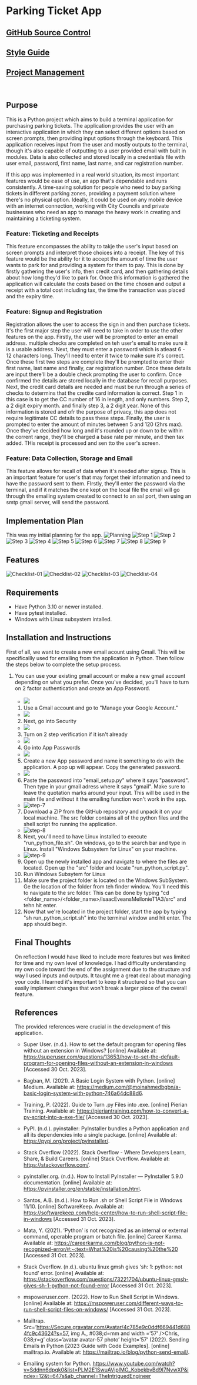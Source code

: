 <h1>Parking Ticket App</h1>
<h2><a href="https://github.com/IsaacMellonie/T1A3-Terminal-App">GitHub Source Control</a></h2>
<h2><a href="https://peps.python.org/pep-0008/">Style Guide</a></h2>
<h2><a href="https://github.com/users/IsaacMellonie/projects/1">Project Management</a></h2>
<br>
<h2>Purpose</h2>

This is a Python project which aims to build a terminal application for purchasing parking tickets. The application provides the user with an interactive application in which they can select different options based on screen prompts, then providing input options through the keyboard. This application receives input from the user and mostly outputs to the terminal, though it's also capable of outputting to a user provided email with built in modules. Data is also collected and stored locally in a credentials file with user email, password, first name, last name, and car registration number. 

If this app was implemented in a real world situation, its most important features would be ease of use, an app that's dependable and runs consistently. A time-saving solution for people who need to buy parking tickets in different parking zones, providing a payment solution where there's no physical option. Ideally, it could be used on any mobile device with an internet connection, working with City Councils and private businesses who need an app to manage the heavy work in creating and maintaining a ticketing system.

<h3>Feature: Ticketing and Receipts</h3>
This feature encompasses the ability to takje the user's input based on screen prompts and interpret those choices into a receipt. The key of this feature would be the ability for it to accept the amount of time the user wants to park for and providing a system for them to pay. This is done by firstly gathering the user's info, then credit card, and then gathering details about how long they'd like to park for. Once this information is gathered the application will calculate the costs based on the time chosen and output a receipt with a total cost including tax, the time the transaction was placed and the expiry time.

<h3>Feature: Signup and Registration</h3>

Registration allows the user to access the sign in and then purchase tickets. It's the first major step the user will need to take in order to use the other features on the app. Firstly, the user will be prompted to enter an email address. multiple checks are completed on teh user's email to make sure it is a usable address. Next, they must enter a password which is atleast 6 - 12 characters long. They'll need to enter it twice to make sure it's correct. Once these first two steps are complete they'll be prompted to enter their first name, last name and finally, car registration number. Once these details are input there'll be a double check prompting the user to confirm. Once confirmed the details are stored locally in the database for recall purposes. Next, the credit card details are needed and must be run through a series of checks to determins that the credite card information is correct. Step 1 in this case is to get the CC number of 16 in length,  and only numbers. Step 2, a 2 digit expiry month. and finally step 3, a 2 digit year. None of this information is stored and ofr the purpose of privacy, this app does not require legitimate CC details to pass these steps. Finally, the user is prompted to enter the amount of minutes between 5 and 120 (2hrs max). Once they've decided how long and it's rounded up or down to be within the corrent range, they'll be charged a base rate per minute, and then tax added. THis receipt is processed and sen tto the user's screen.

<h3>Feature: Data Collection, Storage and Email</h3>

This feature allows for recall of data when it's needed after signup. This is an important feature for user's that may forget their information and need to have the password sent to them. FIrstly, they'll enter the password via the terminal, and if it matches the one kept on the local file the email will go through the emailing system created to connect to an ssl port, then using an smtp gmail server, will send the password. 

<h2>Implementation Plan</h2>
This was my initial planning for the app.
<img src="./docs/implementation/flowchart_parking_app.jpeg" alt="Planning">
<img src="./docs/implementation/01.jpg" alt="Step 1">
<img src="./docs/implementation/02.jpg" alt="Step 2">
<img src="./docs/implementation/03.jpg" alt="Step 3">
<img src="./docs/implementation/04.jpg" alt="Step 4">
<img src="./docs/implementation/05.jpg" alt="Step 5">
<img src="./docs/implementation/06.jpg" alt="Step 6">
<img src="./docs/implementation/07.jpg" alt="Step 7">
<img src="./docs/implementation/08.jpg" alt="Step 8">
<img src="./docs/implementation/09.jpg" alt="Step 9">
<br>
<h2>Features</h2>
<img src="./docs/implementation/feature-datetime-checklist-02.jpg" alt="Checklist-01">
<img src="./docs/implementation/feature-Email-SSL-SMTPLIB-checklist-02.jpg" alt="Checklist-02">
<img src="./docs/implementation/feature-PaymentSystem-checklist-02.jpg" alt="Checklist-03">
<img src="./docs/implementation/feature-StoreInfo-checklist-02.jpg" alt="Checklist-04">

<h2>Requirements</h2>
<p>

- Have Python 3.10 or newer installed.
- Have pytest installed.
- Windows with Linux subsystem intalled.

</p>
<h2>Installation and Instructions</h2>
<p>
First of all, we want to create a new email acount using Gmail. This will be specificailly used for emailing from the application in Python. Then follow the steps below to complete the setup process.
</p>
<ol>
<li> 
You can use your existing gmail account or make a new gmail account depending on what you prefer. Once you've decided, you'll have to turn on 2 factor authentication and create an App Password.
<br>
<br>

- <img src="./docs/01-setup.jpg">
1. Use a Gmail account and go to "Manage your Google Account."
- <img src="./docs/02-setup.jpg">
2. Next, go into Security
- <img src="./docs/03-setup.jpg">
3. Turn on 2 step verification if it isn't already
- <img src="./docs/04-setup.jpg">
4. Go into App Passwords
- <img src="./docs/05-setup.jpg">
5. Create a new App password and name it something to do with the application.
A pop up will appear. Copy the generated password.
- <img src="./docs/06-setup.jpg">
6. Paste the password into "email_setup.py" where it says "password". Then type in your gmail adress where it says "gmail". Make sure to leave the quotation marks around your input. This will be used in the main file and without it the emailing function won't work in the app.
- <img src="./docs/07-setup.jpg" alt="step-7">
7. Download a ZIP from the GitHub repository and unpack it on your local machine. The src folder contains all of the python files and the shell script fro running the application.
- <img src="./docs/08-setup.jpg" alt="step-8">
8. Next, you'll need to have Linux installed to execute "run_python_file.sh". On windows, go to the search bar and type in Linux. Install "Windows Subsystem for Linux" on your machine.
- <img src="./docs/09-setup.jpg" alt="step-9">
9. Open up the newly installed app and navigate to where the files are located. Open up the "src" folder and locate "run_python_script.py".
10. Run Windows Subsytem for Linux
11. Make sure the project folder is located on the Windows SubSystem. Ge the location of the folder from teh finder window. You'll need this to navigate to the src folder.
This can be done by typing "cd <folder_name>/<folder_name>/IsaacEveansMellonieT1A3/src" and tehn hit enter.
12. Now that we're located in the project folder, start the app by typing "sh run_python_script.sh" into the terminal window and hit enter. The app should begin.
<h2>Final Thoughts</h2>

On reflection I would have liked to include more features but was limited for time and my own level of knowledge. I had difficulty understanding my own code toward the end of the assignment due to the structure and way I used inputs and outputs. It taught me a great deal about managing your code. I learned it's important to keep it structured so that you can easily implement changes that won't break a larger piece of the overall feature. 

<h2>References</h2>

The provided references were crucial in the development of this application.

- Super User. (n.d.). How to set the default program for opening files without an extension in Windows? [online] Available at: https://superuser.com/questions/13653/how-to-set-the-default-program-for-opening-files-without-an-extension-in-windows [Accessed 30 Oct. 2023].

- ‌Bagban, M. (2021). A Basic Login System with Python. [online] Medium. Available at: https://medium.com/@moinahmedbgbn/a-basic-login-system-with-python-746a64dc88d6.

- Training, P. (2022). Guide to Turn .py Files into .exe. [online] Pierian Training. Available at: https://pieriantraining.com/how-to-convert-a-py-script-into-a-exe-file/ [Accessed 30 Oct. 2023].

- PyPI. (n.d.). pyinstaller: PyInstaller bundles a Python application and all its dependencies into a single package. [online] Available at: https://pypi.org/project/pyinstaller/.

- Stack Overflow (2022). Stack Overflow - Where Developers Learn, Share, & Build Careers. [online] Stack Overflow. Available at: https://stackoverflow.com/.

- pyinstaller.org. (n.d.). How to Install PyInstaller — PyInstaller 5.9.0 documentation. [online] Available at: https://pyinstaller.org/en/stable/installation.html.

- Santos, A.B. (n.d.). How to Run .sh or Shell Script File in Windows 11/10. [online] SoftwareKeep. Available at: https://softwarekeep.com/help-center/how-to-run-shell-script-file-in-windows [Accessed 31 Oct. 2023].

- Mata, Y. (2021). ‘Python’ is not recognized as an internal or external command, operable program or batch file. [online] Career Karma. Available at: https://careerkarma.com/blog/python-is-not-recognized-error/#:~:text=What%20is%20causing%20the%20 [Accessed 31 Oct. 2023].

- Stack Overflow. (n.d.). ubuntu linux gmsh gives ‘sh: 1: python: not found’ error. [online] Available at: https://stackoverflow.com/questions/73221704/ubuntu-linux-gmsh-gives-sh-1-python-not-found-error [Accessed 31 Oct. 2023].

- mspoweruser.com. (2022). How to Run Shell Script in Windows. [online] Available at: https://mspoweruser.com/different-ways-to-run-shell-script-files-on-windows/ [Accessed 31 Oct. 2023].

- Mailtrap. Src=’https://Secure.gravatar.com/Avatar/4c785e9c0ddf669441d6884fc9c43624?s=57, img A., #038;d=mm and width =’57’ />Chris, 038;r=g’ class=’avatar avatar-57 photo’ height=’57’ (2022). Sending Emails in Python [2023 Guide with Code Examples]. [online] mailtrap.io. Available at: https://mailtrap.io/blog/python-send-email/.


- Emailing system for Python. https://www.youtube.com/watch?v=Sddnn6dpqk0&list=PLM2E1SwuAVipIMG_KobekbvBd9I7NvwXP&index=12&t=647s&ab_channel=TheIntriguedEngineer
‌

‌
